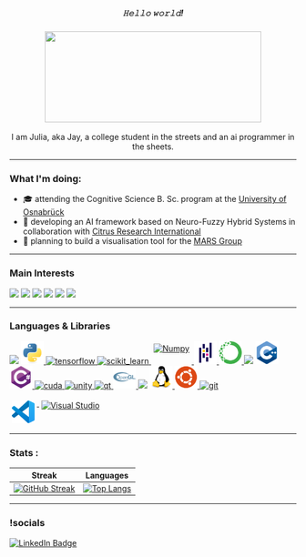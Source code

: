 

<h5 align="center">
𝙷𝚎𝚕𝚕𝚘 𝚠𝚘𝚛𝚕𝚍!
</h5>



<div align="center">
<img src="https://media0.giphy.com/media/l0HlNaQ6gWfllcjDO/giphy.gif?cid=790b7611721ee87d97dc15805cd7f9baa8a9283e6e9faa6c&rid=giphy.gif&ct=g" width="380" height="160" frameBorder="0" class="giphy-embed" allowFullScreen><a href="https://giphy.com/gifs/90s-80s-illustration-l0HlNaQ6gWfllcjDO"></a></p></div>



<div align="center">
I am Julia, aka Jay, a college student in the streets and an ai programmer in the sheets. 
</a></p></div>

----
### What I'm doing:

- 🎓 attending the Cognitive Science B. Sc. program at the [University of Osnabrück](https://www.ikw.uni-osnabrueck.de/en/home.html)
- 🌱 developing an AI framework based on Neuro-Fuzzy Hybrid Systems in collaboration with [Citrus Research International](https://www.citrusres.com/)
- 🔭 planning to build a visualisation tool for the [MARS Group](https://mars-group.org/)


----
### Main Interests

![](https://img.shields.io/badge/Artificial_intelligence-IMAGE_RECOGNITION-informational?style=for-the-badge&logo=appveyor&logo=<LOGO_NAME>&logoColor=white&color=blue)
![](https://img.shields.io/badge/Artificial_intelligence-NEURO_FUZZY_LOGIC-informational?style=for-the-badge&logo=appveyor&logo=<LOGO_NAME>&logoColor=white&color=blue)
![](https://img.shields.io/badge/Artifical_life-Emergence_and_Self_organization-informational?style=for-the-badge&logo=appveyor&logo=<LOGO_NAME>&logoColor=white&color=2bbc8a)
![](https://img.shields.io/badge/Artifical_life-Simulations_and_Digital_Twins-informational?style=for-the-badge&logo=appveyor&logo=<LOGO_NAME>&logoColor=white&color=2bbc8a)
![](https://img.shields.io/badge/Computing-Parallel_Computing-informational?style=for-the-badge&logo=appveyor&logo=<LOGO_NAME>&logoColor=white&color=9cf)
![](https://img.shields.io/badge/Computing-GPGPU-informational?style=for-the-badge&logo=appveyor&logo=<LOGO_NAME>&logoColor=white&color=9cf)
![]()


----
### Languages & Libraries

![](https://img.shields.io/badge/-AI-informational?style=for-the-badge&logo=appveyor&logo=<LOGO_NAME>&logoColor=white&color=blue)
<a href="https://www.python.org" target="_blank" rel="noreferrer"> <img src="https://raw.githubusercontent.com/devicons/devicon/master/icons/python/python-original.svg" alt="python" width="40" height="40"/> 
</a> 
<a href="https://www.tensorflow.org" target="_blank" rel="noreferrer"> <img src="https://www.vectorlogo.zone/logos/tensorflow/tensorflow-icon.svg" alt="tensorflow" width="40" height="40"/> 
</a> 
<a href="https://scikit-learn.org/" target="_blank" rel="noreferrer"> <img src="https://upload.wikimedia.org/wikipedia/commons/0/05/Scikit_learn_logo_small.svg" alt="scikit_learn" width="40" height="40"/> 
</a> 
<a href="https://numpy.org/" target="_blank" rel="noreferrer"> <img src="https://user-images.githubusercontent.com/50221806/86498201-a8bd8680-bd39-11ea-9d08-66b610a8dc01.png" alt="Numpy" height="40" style="vertical-align:top; margin:4px"> 
</a>
<a href="https://pandas.pydata.org/" target="_blank" rel="noreferrer"> <img src="https://raw.githubusercontent.com/devicons/devicon/2ae2a900d2f041da66e950e4d48052658d850630/icons/pandas/pandas-original.svg" alt="pandas" width="40" height="40"/> 
</a>
<a href="https://www.anaconda.com/" target="_blank" rel="noreferrer"> 
<img src="https://raw.githubusercontent.com/devicons/devicon/master/icons/anaconda/anaconda-original.svg"  alt="anaconda" width="40" height="40"/> 
</a>
![](https://img.shields.io/badge/-AL-informational?style=for-the-badge&logo=appveyor&logo=<LOGO_NAME>&logoColor=white&color=2bbc8a)
</a>
<a href="https://www.w3schools.com/cpp/" target="_blank" rel="noreferrer"> <img src="https://raw.githubusercontent.com/devicons/devicon/master/icons/cplusplus/cplusplus-original.svg" alt="cplusplus" width="40" height="40"/> 
</a>
<a href="https://www.w3schools.com/cs/" target="_blank" rel="noreferrer"> <img src="https://raw.githubusercontent.com/devicons/devicon/master/icons/csharp/csharp-original.svg" alt="csharp" width="40" height="40"/>
</a> 
<a href="https://developer.nvidia.com/cuda-toolkit" target="_blank" rel="noreferrer"> <img src="https://static.vecteezy.com/system/resources/previews/004/394/832/original/gpu-icon-graphic-chipset-vector.jpg" alt="cuda" width="40" height="40"/>
</a> 
<a href="https://unity.com/" target="_blank" rel="noreferrer"> <img src="https://cdn.vox-cdn.com/thumbor/rIODN4GyZIKY1an1gXiV6OSeBOo=/100x0:1180x720/1820x1213/filters:focal(100x0:1180x720):format(webp)/cdn.vox-cdn.com/uploads/chorus_image/image/31304769/unity-logo-black_1280.0.jpg" alt="unity" width="60" height="40"/>
</a> 
<a href="https://www.qt.io/" target="_blank" rel="noreferrer"> <img src="https://upload.wikimedia.org/wikipedia/commons/0/0b/Qt_logo_2016.svg" alt="qt" width="40" height="40"/>
</a>
</a> 
<a href="https://www.opengl.org/" target="_blank" rel="noreferrer"> <img src="https://github.com/devicons/devicon/blob/master/icons/opengl/opengl-plain.svg" alt="opengl" width="40" height="40"/>
</a>
![](https://img.shields.io/badge/-TOOLS-informational?style=for-the-badge&logo=appveyor&logo=<LOGO_NAME>&logoColor=white&color=grey)
</a> 
<a href="https://www.linux.org/" target="_blank" rel="noreferrer"> <img src="https://raw.githubusercontent.com/devicons/devicon/master/icons/linux/linux-original.svg" alt="linux" width="40" height="40"/> 
</a> 
<a href="https://ubuntu.com//" target="_blank" rel="noreferrer"> <img src="https://github.com/devicons/devicon/blob/master/icons/ubuntu/ubuntu-plain.svg" alt="ubuntu" width="40" height="40"/> 
</a> 
<a href="https://git-scm.com/" target="_blank" rel="noreferrer"> <img src="https://www.vectorlogo.zone/logos/git-scm/git-scm-icon.svg" alt="git" width="40" height="40"/>
 
</a>
<a href="https://code.visualstudio.com/" target="_blank" rel="noreferrer"> <img src="https://raw.githubusercontent.com/github/explore/80688e429a7d4ef2fca1e82350fe8e3517d3494d/topics/visual-studio-code/visual-studio-code.png" alt="VS Code" height="40" style="vertical-align:top; margin:4px">
</a>
<a href="https://visualstudio.microsoft.com/de/" target="_blank" rel="noreferrer"><img src="https://camo.githubusercontent.com/19f08d139ca07b552b7155d11311bc2c1046e3e12572a2ea1c997d5339dbdd76/68747470733a2f2f6d617274696e63686176657a2e6769746875622e696f2f4173736574732f4c6f676f732f76697375616c2d73747564696f2e737667" alt="Visual Studio" height="40" style="vertical-align:top; margin:4px">
</a>

 ----
### Stats :

 
Streak         |  Languages
:-------------------------:|:-------------------------:
[![GitHub Streak](http://github-readme-streak-stats.herokuapp.com?user=juelha&theme=radical&date_format=M%20j%5B%2C%20Y%5D)](https://git.io/streak-stats)  |  [![Top Langs](https://github-readme-stats.vercel.app/api/top-langs/?username=juelha&layout=compact&theme=radical&langs_count=16)](https://github.com/anuraghazra/github-readme-stats)

 

----
### !socials
<div id="badges" align="left">
  <a href="linkedin.com/in/jay-hattendorf-65593a230">
    <img src="https://img.shields.io/badge/LinkedIn-blue?style=for-the-badge&logo=linkedin&logoColor=white" alt="LinkedIn Badge"/>
  </a>
</div>
